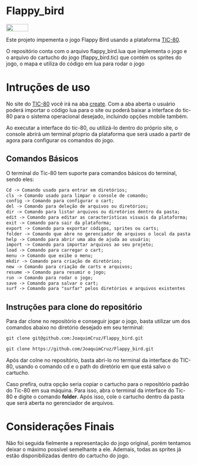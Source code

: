 # Flappy_bird
<div style="display: inline-block;">
<img align="center" height="20px" width="60px" src="https://img.shields.io/badge/Lua-2C2D72?style=for-the-badge&logo=lua&logoColor=white"/> 
</a> 
</div>


Este projeto impementa o jogo Flappy Bird usando a plataforma <a href="https://tic80.com/">TIC-80</a>. 

O repositório conta com o arquivo flappy_bird.lua  que implementa o jogo e o arquivo do cartucho do jogo (flappy_bird.tic) que contém os sprites do jogo, o mapa e utiliza do código em lua para rodar o jogo

# Intruções de uso 

No site do <a href="https://tic80.com/">TIC-80</a> você irá na aba <a href="https://tic80.com/create">create</a>. Com a aba aberta o usuário poderá importar o código lua para o site ou poderá baixar a interface do tic-80 para o sistema operacional desejado, incluindo opções mobile também. 

Ao executar a interface do tic-80, ou utilizá-lo dentro do próprio site, o console abrirá um terminal pŕoprio da plataforma que será usado a partir de agora para configurar os comandos do jogo. 

## Comandos Básicos

O terminal do Tic-80 tem suporte para comandos básicos do terminal, sendo eles:

```Markdown
Cd -> Comando usado para entrar em diretórios;
cls -> Comando usado para limpar o console de comando;
config -> Comando para configurar o cart;
del -> Comando para deleção de arquivos ou diretórios;
dir -> Comando para listar arquivos ou diretórios dentro da pasta;
edit -> Comando para editar as características visuais da plataforma;
exit -> Comando para sair da plataforma;
export -> Comando para exportar códigos, sprites ou carts;
folder -> Comando que abre no gerenciador de arquivos o local da pasta em que está salvo o cartucho do jogo;
help -> Comando para abrir uma aba de ajuda ao usuário;
import -> Comando para importar arquivos ao seu projeto;
load -> Comando para carregar o cart;
menu -> Comando que exibe o menu;
mkdir -> Comando para criação de diretórios;
new -> Comando para criação de carts e arquivos;
resume -> Comando para resumir o jogo;
run -> Comando para rodar o jogo;
save -> Comando para salvar o cart;
surf -> Comando para "surfar" pelos diretórios e arquivos existentes

```
## Instruções para clone do repositório

Para dar clone no repositório e conseguir jogar o jogo, basta utilizar um dos comandos abaixo no diretório desejado em seu terminal:
```Markdown
git clone git@github.com:JoaquimCruz/Flappy_bird.git

git clone https://github.com/JoaquimCruz/Flappy_bird.git
```
Após dar colne no repositório, basta abri-lo no terminal da interface do TIC-80, usando o comando cd e o path do diretório em que está salvo o cartucho.

Caso prefira, outra opção seria copiar o cartucho para o repositório padrão do Tic-80 em sua máquina. Para isso, abra o terminal da interface do Tic-80 e digite o comando **folder**. Após isso, cole o cartucho dentro da pasta que será aberta no gerenciador de arquivos. 
# Considerações Finais

Não foi seguida fielmente a representação do jogo original, porém tentamos deixar o máximo possível semelhante a ele. Ademais, todas as sprites já estão disponibilizadas dentro do cartucho do jogo.  
